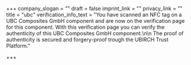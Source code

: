 +++
company_slogan = ""
draft = false
imprint_link = ""
privacy_link = ""
title = "ubc"
verification_info_text = "You have scanned an NFC tag on a UBC Composites GmbH component and are now on the verification page for this component. With this verification page you can verify the authenticity of this UBC Composites GmbH component.\n\n The proof of authenticity is secured and forgery-proof trough the UBIRCH Trust Platform."

+++
